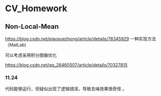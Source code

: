 # CV_Homework

 ## Non-Local-Mean

https://blog.csdn.net/piaoxuezhong/article/details/78345929 一种实现方法（MatLab)

可以考虑采用积分图像优化

https://blog.csdn.net/qq_26460507/article/details/70327815



### 11.24

 代码能够运行，但疑似出现了逻辑错误，导致去噪效果很奇怪 。